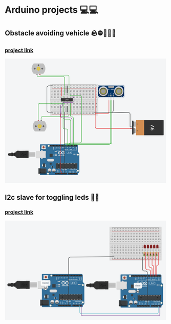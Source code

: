 # Arduino projects 💻💻

## Obstacle avoiding vehicle 🪨⛔🙅🏿‍♀️
### [project link](https://www.tinkercad.com/things/j6sOkFpHs9O)
![Alt text](image-4.png)

## I2c slave for toggling leds 🚨🚨
### [project link](https://www.tinkercad.com/things/f1y96YjM4ha?sharecode=gwedO5ouSas-UY0mvsOyjUN8xzmi8QrubGR5t0Nw_og)
![Alt text](image-3.png)

